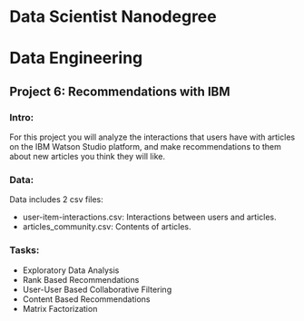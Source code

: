 # Data Scientist Nanodegree
# Data Engineering
## Project 6: Recommendations with IBM

### Intro:

For this project you will analyze the interactions that users have with articles on the IBM Watson Studio platform, and make recommendations to them about new articles you think they will like. 

### Data:

Data includes 2 csv files:
* user-item-interactions.csv: Interactions between users and articles.
* articles_community.csv: Contents of articles.

### Tasks:

 - Exploratory Data Analysis
 - Rank Based Recommendations
 - User-User Based Collaborative Filtering
 - Content Based Recommendations
 - Matrix Factorization
